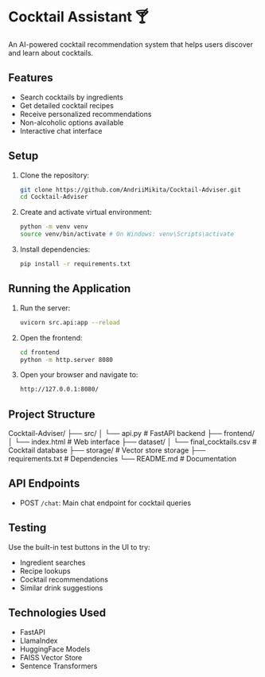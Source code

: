 # Cocktail Assistant 🍸

An AI-powered cocktail recommendation system that helps users discover and learn about cocktails.

## Features
- Search cocktails by ingredients
- Get detailed cocktail recipes
- Receive personalized recommendations
- Non-alcoholic options available
- Interactive chat interface

## Setup

1. Clone the repository:
   ```bash
   git clone https://github.com/AndriiMikita/Cocktail-Adviser.git
   cd Cocktail-Adviser
   ```

2. Create and activate virtual environment:
   ```bash
   python -m venv venv
   source venv/bin/activate # On Windows: venv\Scripts\activate
   ```

3. Install dependencies:
   ```bash
   pip install -r requirements.txt
   ```
## Running the Application

1. Run the server:
   ```bash
   uvicorn src.api:app --reload
   ```

2. Open the frontend:
   ```bash
   cd frontend
   python -m http.server 8080
   ```

3. Open your browser and navigate to:
   ```bash
   http://127.0.0.1:8080/
   ```
## Project Structure

Cocktail-Adviser/
├── src/
│ └── api.py # FastAPI backend
├── frontend/
│ └── index.html # Web interface
├── dataset/
│ └── final_cocktails.csv # Cocktail database
├── storage/ # Vector store storage
├── requirements.txt # Dependencies
└── README.md # Documentation

## API Endpoints
- POST `/chat`: Main chat endpoint for cocktail queries

## Testing
Use the built-in test buttons in the UI to try:
- Ingredient searches
- Recipe lookups
- Cocktail recommendations
- Similar drink suggestions

## Technologies Used
- FastAPI
- LlamaIndex
- HuggingFace Models
- FAISS Vector Store
- Sentence Transformers